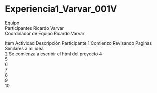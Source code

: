 # Experiencia1_Varvar_001V
Equipo		
Participantes	Ricardo Varvar	
Coordinador de Equipo	Ricardo Varvar	
		
Item Actividad	Descripción	Participante
1	Comienzo Revisando Paginas Similares a mi idea	
2	Se comienza a escribir el html del proyecto
4		
5		
6		
7		
8		
9		
10		
		
		

